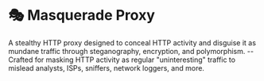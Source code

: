 # 🎭 Masquerade Proxy

A stealthy HTTP proxy designed to conceal HTTP activity and disguise it as mundane traffic through steganography, encryption, and polymorphism. -- Crafted for masking HTTP activity as regular "uninteresting" traffic to mislead analysts, ISPs, sniffers, network loggers, and more.